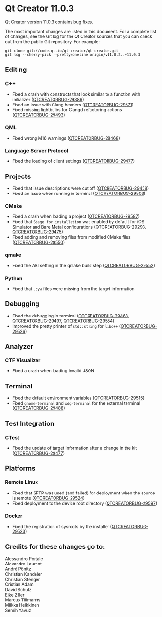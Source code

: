 Qt Creator 11.0.3
=================

Qt Creator version 11.0.3 contains bug fixes.

The most important changes are listed in this document. For a complete list of
changes, see the Git log for the Qt Creator sources that you can check out from
the public Git repository. For example:

    git clone git://code.qt.io/qt-creator/qt-creator.git
    git log --cherry-pick --pretty=oneline origin/v11.0.2..v11.0.3

Editing
-------

### C++

* Fixed a crash with constructs that look similar to a function with initializer
  ([QTCREATORBUG-29386](https://bugreports.qt.io/browse/QTCREATORBUG-29386))
* Fixed an issue with Clang headers
  ([QTCREATORBUG-29571](https://bugreports.qt.io/browse/QTCREATORBUG-29571))
* Fixed missing lightbulbs for Clangd refactoring actions
  ([QTCREATORBUG-29493](https://bugreports.qt.io/browse/QTCREATORBUG-29493))

### QML

* Fixed wrong M16 warnings
  ([QTCREATORBUG-28468](https://bugreports.qt.io/browse/QTCREATORBUG-28468))

### Language Server Protocol

* Fixed the loading of client settings
  ([QTCREATORBUG-29477](https://bugreports.qt.io/browse/QTCREATORBUG-29477))

Projects
--------

* Fixed that issue descriptions were cut off
  ([QTCREATORBUG-29458](https://bugreports.qt.io/browse/QTCREATORBUG-29458))
* Fixed an issue when running in terminal
  ([QTCREATORBUG-29503](https://bugreports.qt.io/browse/QTCREATORBUG-29503))

### CMake

* Fixed a crash when loading a project
  ([QTCREATORBUG-29587](https://bugreports.qt.io/browse/QTCREATORBUG-29587))
* Fixed that `Stage for installation` was enabled by default for iOS Simulator
  and Bare Metal configurations
  ([QTCREATORBUG-29293](https://bugreports.qt.io/browse/QTCREATORBUG-29293),
   [QTCREATORBUG-29475](https://bugreports.qt.io/browse/QTCREATORBUG-29475))
* Fixed adding and removing files from modified CMake files
  ([QTCREATORBUG-29550](https://bugreports.qt.io/browse/QTCREATORBUG-29550))

### qmake

* Fixed the ABI setting in the qmake build step
  ([QTCREATORBUG-29552](https://bugreports.qt.io/browse/QTCREATORBUG-29552))

### Python

* Fixed that `.pyw` files were missing from the target information

Debugging
---------

* Fixed the debugging in terminal
  ([QTCREATORBUG-29463](https://bugreports.qt.io/browse/QTCREATORBUG-29463),
   [QTCREATORBUG-29497](https://bugreports.qt.io/browse/QTCREATORBUG-29497),
   [QTCREATORBUG-29554](https://bugreports.qt.io/browse/QTCREATORBUG-29554))
* Improved the pretty printer of `std::string` for `libc++`
  ([QTCREATORBUG-29526](https://bugreports.qt.io/browse/QTCREATORBUG-29526))

Analyzer
--------

### CTF Visualizer

* Fixed a crash when loading invalid JSON

Terminal
--------

* Fixed the default environment variables
  ([QTCREATORBUG-29515](https://bugreports.qt.io/browse/QTCREATORBUG-29515))
* Fixed `gnome-terminal` and `xdg-terminal` for the external terminal
  ([QTCREATORBUG-29488](https://bugreports.qt.io/browse/QTCREATORBUG-29488))

Test Integration
----------------

### CTest

* Fixed the update of target information after a change in the kit
  ([QTCREATORBUG-29477](https://bugreports.qt.io/browse/QTCREATORBUG-29477))

Platforms
---------

### Remote Linux

* Fixed that SFTP was used (and failed) for deployment when the source is remote
  ([QTCREATORBUG-29524](https://bugreports.qt.io/browse/QTCREATORBUG-29524))
* Fixed deployment to the device root directory
  ([QTCREATORBUG-29597](https://bugreports.qt.io/browse/QTCREATORBUG-29597))

### Docker

* Fixed the registration of sysroots by the installer
  ([QTCREATORBUG-29523](https://bugreports.qt.io/browse/QTCREATORBUG-29523))

Credits for these changes go to:
--------------------------------
Alessandro Portale  
Alexandre Laurent  
André Pönitz  
Christian Kandeler  
Christian Stenger  
Cristian Adam  
David Schulz  
Eike Ziller  
Marcus Tillmanns  
Miikka Heikkinen  
Semih Yavuz  
